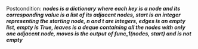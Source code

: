 Postcondition: ***nodes is a dictionary where each key is a node and its corresponding value is a list of its adjacent nodes, start is an integer representing the starting node, n and t are integers, edges is an empty list, empty is True, leaves is a deque containing all the nodes with only one adjacent node, moves is the output of func_1(nodes, start) and is not empty***